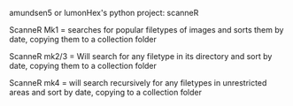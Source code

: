  amundsen5 or lumonHex's python project: scanneR


ScanneR Mk1 = searches for popular filetypes of images and sorts them by date, copying them to a collection folder

ScanneR mk2/3 = Will search for any filetype in its directory and sort by date, copying them to a collection folder

ScanneR mk4 = will search recursively for any filetypes in unrestricted areas and sort by date, copying to a collection folder
